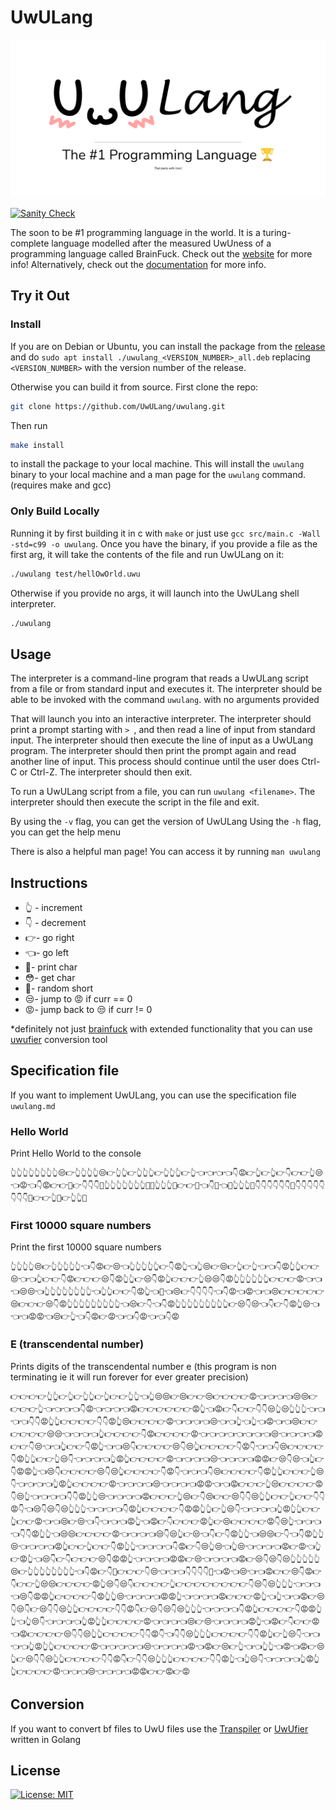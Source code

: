 # UwULang

[![Banner](./img/banner.png)](https://uwulang.vercel.app/)

[![Sanity Check](https://github.com/UwULang/uwulang/actions/workflows/sanity_check.yaml/badge.svg)](https://github.com/UwULang/uwulang/actions/workflows/sanity_check.yaml)

The soon to be #1 programming language in the world. It is a turing-complete language modelled after the measured UwUness of a programming language called BrainFuck. Check out the [website](https://uwulang.vercel.app/) for more info! Alternatively, check out the [documentation](https://uwulang-docs.vercel.app/) for more info.

## Try it Out

### Install

If you are on Debian or Ubuntu, you can install the package from the [release](https://github.com/UwULang/uwulang/releases) and do `sudo apt install ./uwulang_<VERSION_NUMBER>_all.deb` replacing `<VERSION_NUMBER>` with the version number of the release.

Otherwise you can build it from source. First clone the repo:

```bash
git clone https://github.com/UwULang/uwulang.git
```

Then run

```bash
make install
```

to install the package to your local machine. This will install the `uwulang` binary to your local machine and a man page for the `uwulang` command. (requires make and gcc)

### Only Build Locally

Running it by first building it in c with `make` or just use `gcc src/main.c -Wall -std=c99 -o uwulang`. Once you have the binary, if you provide a file as the first arg, it will take the contents of the file and run UwULang on it:

```bash
./uwulang test/hellOwOrld.uwu
```

Otherwise if you provide no args, it will launch into the UwULang shell interpreter.

```bash
./uwulang
```

## Usage

The interpreter is a command-line program that reads a UwULang script from a file or from standard input and executes it. The interpreter should be able to be invoked with the command `uwulang`. with no arguments provided

That will launch you into an interactive interpreter. The interpreter should print a prompt starting with `> `, and then read a line of input from standard input. The interpreter should then execute the line of input as a UwULang program. The interpreter should then print the prompt again and read another line of input. This process should continue until the user does Ctrl-C or Ctrl-Z. The interpreter should then exit.

To run a UwULang script from a file, you can run `uwulang <filename>`. The interpreter should then execute the script in the file and exit.

By using the `-v` flag, you can get the version of UwULang
Using the `-h` flag, you can get the help menu

There is also a helpful man page! You can access it by running `man uwulang`

## Instructions

- 👆 - increment
- 👇 - decrement
- 👉- go right
- 👈- go left
- 🥺- print char
- 😳- get char
- 🥴- random short
- 😒- jump to 😡 if curr == 0
- 😡- jump back to 😒 if curr != 0

\*definitely not just [brainfuck](https://esolangs.org/wiki/Brainfuck) with extended functionality that you can use [uwufier](https://github.com/Zeyu-Li/uwufier) conversion tool

## Specification file

If you want to implement UwULang, you can use the specification file `uwulang.md`

### Hello World

Print Hello World to the console

```uwu
👆👆👆👆👆👆👆👆😒👉👆👆👆👆😒👉👆👆👉👆👆👆👉👆👆👆👉👆👈👈👈👈👇😡👉👆👉👆👉👇👉👉👆😒👈😡👈👇😡👉👉🥺👉👇👇👇🥺👆👆👆👆👆👆👆🥺🥺👆👆👆🥺👉👉🥺👈👇🥺👈🥺👆👆👆🥺👇👇👇👇👇👇🥺👇👇👇👇👇👇👇👇🥺👉👉👆🥺👉👆👆🥺
```

### First 10000 square numbers

Print the first 10000 square numbers

```uwu
👆👆👆👆😒👉👆👆👆👆👆👈👇😡👉😒👈👆👆👆👆👆👉👇😡👆👈👆😒👉😒👉👆👉👆👈👈👇😡👆👆👉👉😒👈👈👆👉👉👇😡👉👉👉😒👇😡👆👆👉😒👇😡👆👉👉👉👆😒😒👇😡👆👆👆👆👆👆👉👉👉😡👈👈👈😒😒👈👆👆👆👆👆👆👆👆👈👆👆👉👉👇😡👆👈🥺👈😒👉👇👇👇👇👈👇😡👈😡👈👈😒👉👉👉👉👉😒👉👉👉😒👇😡👆👆👆👆👆👆👆👆👆👈😒👉👇👈👇😡👆👆👆👆👆👆👆👆👆👉😒👇😒👈👇👉👇😡👆😒👈👈👈😡😡👈😒👉👆👈👇😡👉😡👈👈👇😡👈👈👇😡
```

### E (transcendental number)

Prints digits of the transcendental number e (this program is non terminating ie it will run forever for ever greater precision)

```uwu
👉👉👉👉👆👆👉👆👉👆👆👉👆👉👉👆👆👈👆😒😒👉😒👉👉😒👉👉👉👉😡👈👈👈👈😒😒👉👉👉👉👆👈👈👈👈👇😡👈👈👈👈😡👉👉👉👉👉👉😡👆👈😡👉👇👉👉👇👇😒👆😒👆👆👆👈👈👈👈👇👇😡👆👆👉👉👉👉👇👇😡👆😒👉👉👉👉😡👈👈👈👈😒👈👈👆👈👆👈😡👈👈😒👉👉👉👉👉👉😒😒👈👈👈👈👆👉👉👉👉👇😡👉👉👉👉😡👈👈👈👈👈👈👈👈😒👈👈👈👈😡👉👉👇😒👈👈👆👉👉👇😡👆👈👈😒👇👉👉👉👉😒👇😒👆👉👉👉👉👇😡👇👈👈👇😒👉👉👉👉👇😡👆👆👉👉👆😒👇👈👈👈👈👆😡👆👉👉👉👉😡👈👈👈👈😒👈👈👈👈😡😡👉😒👇😒👈👆👉👇😡😡👆👈😒👇👉👉👉👉😒👇😒👆👉👉👉👉👇😡👇👈👈👈👇😒👉👉👉👉👇😡👆👆👉👉👉👆😒👇👈👈👈👈👆😡👆👉👉👉👉😡👈👈👈👈😒👈👈👈👈😡😡👈👈😡👉👉👉👆😒👉👉👉👉😡👇😒👆👈👈👈👈👇👇😡👆👆😒👈👈👈👈😡👉👉👉👆😒👉👇😒👉👉😒👇👇😒👆👆👉👉👆👉👉👇👇😡👇👈😒👇😒👇😒👆👆👆👈👈👈👈👇😡👆👉👉👉👉👇😡😡👆👆👉👆😒👇👈👈👈👈👆😡👆👆👉👉👆👉👉😡👈👈😒👉😒👈👇👈👈👈😡👆👈😡👉👇👉👉👉😡👆👉😒👉👉👉👉😡👇😒👆👈👈👈👈👇👇😡👆👆👈😒😒👉👉👉👉😡👈👈👈👈😒👇😒👆👉😒👈👇👉👇😡👆👆👈😒😒👉👇👈👇😡👆👆😒👈👈👈👈😡👆👉👉👆👉👉👇😡👆👆👈👈👈👈👇😡👉👇😒👆😒👈👆😒👈👈👈👈😡👉😡👈👆👉😡👆👈😒👇👉👇👉👉👉😒👇😡😡👆👈👈👈👈😡😡👉😒👈👈👈👈😡👉😒👇😒👇😒👆👆👆👆👆😒👉👆👆👆👆👆👆👆👆👈👇😡👉👇🥺👉👉👉👇😒👈👈👈👇👇👇👇🥺👈😡👈😒👈👈😡👉👉😒👇😡👉👇👉👉👆😒😒👉👉👉👉😡👆😒👇😒👇👉👉👉👉👆👉👉👉👉👉👉👉👉👇😒👇😒👆👆👆👈👈👈👈😒👇😡😡👆👉👉👉👉👇😡👆👆😒👈👈👈👈😡😡👆👈👈👈👈😡👉👉👉😡👆👈👆👈👈😡👉😒👇😒👇👉😒👇👇😒👆👆👉👉👉👉👇👇😡👇👉😒👇😒👇😒👆👆👆👈👈👈👈👇😡👆👉👉👉👉👇😡😡👆👆👈👆😒👇👈👈👈👈👆😡👆👆👉👉👉👉😡👈👈👈👈😒👉😒👈👈👈👈😡👆👈😡👉👇👉👉😡👈😡👉👉👉👉😒👇👇😒👆👆👉👉👉👉👇👇😡👇👈👇👇😒👆👆👆👉👉👉👉👇👇😡👆👉👆😒👇👈👈👈👈👆😡👆👆👉👉👉👉😡👈👈👈👈👈😒👈👈👈👈😡👈😡👉😒👉👆👈👈👆👆👈😡👈😡👉😒👆👉😒👇👇😒👆👆👉👉👉👉👇👇😡👇👉👇👇😒👆👆👆👉👉👉👉👇👇😡👆👈👆😒👇👈👈👈👈👆😡👆👆👉👉👉👉😡👈👈👈😒👈👈👈👈😡😡👉👉😡👉😡
```

## Conversion

If you want to convert bf files to UwU files use the [Transpiler](https://uwulang.vercel.app/transpiler) or [UwUfier](https://github.com/UwULang/uwufier) written in Golang

## License

[![License: MIT](https://img.shields.io/badge/License-MIT-blue.svg)](https://opensource.org/licenses/MIT)
